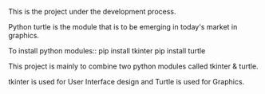 This is the project under the development process.

Python turtle is the module that is to be emerging in today's market in graphics.

To install python modules::
		pip install tkinter
		pip install turtle

This project is mainly to combine two python modules called tkinter & turtle.

tkinter is used for User Interface design and Turtle is used for Graphics.